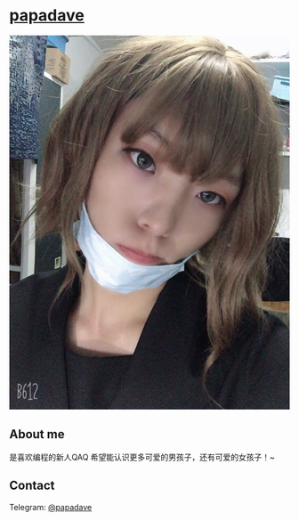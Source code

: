 # [papadave](https://github.com/papadave66)

![papadave's selfie](./papadave-201909012-6.jpg)

## About me
是喜欢编程的新人QAQ
希望能认识更多可爱的男孩子，还有可爱的女孩子！~

## Contact
Telegram: [@papadave](https://t.me/papadave)
